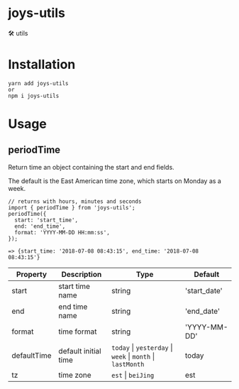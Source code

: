 # joys-utils
🛠 utils

# Installation
```
yarn add joys-utils
or
npm i joys-utils
```

# Usage

## periodTime

Return time an object containing the start and end fields.

The default is the East American time zone, which starts on Monday as a week.

```
// returns with hours, minutes and seconds
import { periodTime } from 'joys-utils';
periodTime({
  start: 'start_time',
  end: 'end_time',
  format: 'YYYY-MM-DD HH:mm:ss',
});

=> {start_time: '2018-07-08 08:43:15', end_time: '2018-07-08 08:43:15'}
```

| Property | Description | Type | Default |
| - | - | - | - |
| start | start time name | string | 'start_date'
| end | end time name | string | 'end_date'
| format | time format | string | 'YYYY-MM-DD'
| defaultTime | default initial time | `today` \| `yesterday` \| `week` \| `month` \| `lastMonth` | today
| tz | time zone | `est` \| `beiJing` | est

